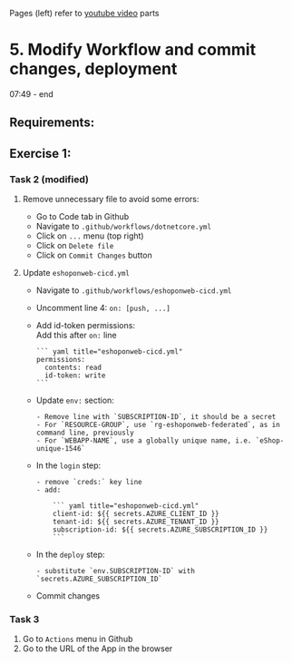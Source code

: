 Pages (left) refer to [youtube video](https://www.youtube.com/watch?v=0jPclM5fALs) parts

# 5. Modify Workflow and commit changes, deployment

07:49 - end

## Requirements:

## Exercise 1:

### Task 2 (modified)

1.  Remove unnecessary file to avoid some errors:

    - Go to Code tab in Github
    - Navigate to `.github/workflows/dotnetcore.yml`
    - Click on `...` menu (top right)
    - Click on `Delete file`
    - Click on `Commit Changes` button

2.  Update `eshoponweb-cicd.yml`

    - Navigate to `.github/workflows/eshoponweb-cicd.yml`
    - Uncomment line 4: `on: [push, ...]`

    - Add id-token permissions:  
      Add this after `on:` line

          ``` yaml title="eshoponweb-cicd.yml"
          permissions:
            contents: read
            id-token: write
          ```

    - Update `env:` section:

          - Remove line with `SUBSCRIPTION-ID`, it should be a secret
          - For `RESOURCE-GROUP`, use `rg-eshoponweb-federated`, as in command line, previously
          - For `WEBAPP-NAME`, use a globally unique name, i.e. `eShop-unique-1546`

    - In the `login` step:

          - remove `creds:` key line
          - add:

              ``` yaml title="eshoponweb-cicd.yml"
              client-id: ${{ secrets.AZURE_CLIENT_ID }}
              tenant-id: ${{ secrets.AZURE_TENANT_ID }}
              subscription-id: ${{ secrets.AZURE_SUBSCRIPTION_ID }}
              ```

    - In the `deploy` step:

          - substitute `env.SUBSCRIPTION-ID` with `secrets.AZURE_SUBSCRIPTION_ID`

    - Commit changes

### Task 3

1.  Go to `Actions` menu in Github
2.  Go to the URL of the App in the browser
